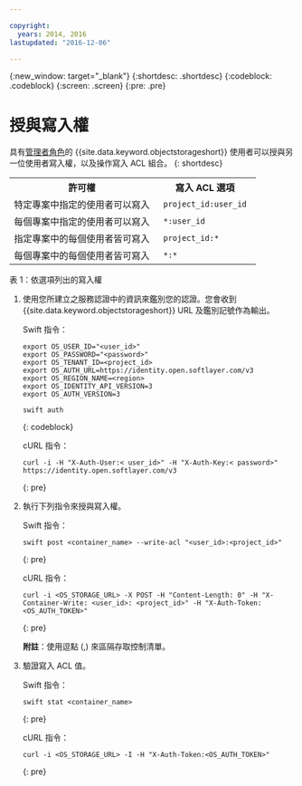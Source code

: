 ```yaml
---

copyright:
  years: 2014, 2016
lastupdated: "2016-12-06"

---
```

{:new_window: target="_blank"}
{:shortdesc: .shortdesc}
{:codeblock: .codeblock}
{:screen: .screen}
{:pre: .pre}


# 授與寫入權 

具有[管理者角色](/docs/services/ObjectStorage/os_access_types.html)的 {{site.data.keyword.objectstorageshort}} 使用者可以授與另一位使用者寫入權，以及操作寫入 ACL 組合。
{: shortdesc}

<table>
  <tr>
    <th> 許可權</th>
    <th> 寫入 ACL 選項</th>
  </tr>
  <tr>
    <td> 特定專案中指定的使用者可以寫入</td>
    <td> <code> project_id:user_id </code> </td>
  </tr>
  <tr>
    <td> 每個專案中指定的使用者可以寫入</td>
    <td> <code> &#42;:user_id </code> </td>
  </tr>
  <tr>
    <td> 指定專案中的每個使用者皆可寫入</td>
    <td>  <code> project_id:&#42; </code> </td>
  </tr>
  <tr>
    <td> 每個專案中的每個使用者皆可寫入</td>
    <td>  <code> &#42;:&#42; </code> </td>
  </tr>
</table>

表 1：依選項列出的寫入權



1. 使用您所建立之服務認證中的資訊來鑑別您的認證。您會收到 {{site.data.keyword.objectstorageshort}} URL 及鑑別記號作為輸出。

    Swift 指令：

    ```
    export OS_USER_ID="<user_id>"
    export OS_PASSWORD="<password>"
    export OS_TENANT_ID=<project_id>
    export OS_AUTH_URL=https://identity.open.softlayer.com/v3
    export OS_REGION_NAME=<region>
    export OS_IDENTITY_API_VERSION=3
    export OS_AUTH_VERSION=3

    swift auth
    ```
    {: codeblock}

    cURL 指令：

    ```
    curl -i -H "X-Auth-User:< user_id>" -H "X-Auth-Key:< password>" https://identity.open.softlayer.com/v3
    ```
    {: pre}

2. 執行下列指令來授與寫入權。

    Swift 指令：

    ```
    swift post <container_name> --write-acl "<user_id>:<project_id>"
    ```
    {: pre}

    cURL 指令：

    ```
    curl -i <OS_STORAGE_URL> -X POST -H "Content-Length: 0" -H "X-Container-Write: <user_id>: <project_id>" -H "X-Auth-Token:<OS_AUTH_TOKEN>"
    ```
    {: pre}

    **附註**：使用逗點 (,) 來區隔存取控制清單。

3. 驗證寫入 ACL 值。

    Swift 指令：

    ```
    swift stat <container_name>
    ```
    {: pre}

    cURL 指令：

    ```
    curl -i <OS_STORAGE_URL> -I -H "X-Auth-Token:<OS_AUTH_TOKEN>"
    ```
    {: pre}
